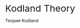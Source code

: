 <a style="font-size: 30px;" src="https://dani1kazantsev.github.io/kodland-theory/src/index.html">Kodland Theory</a>

Теория Kodland
